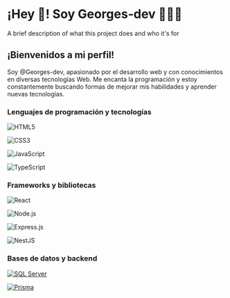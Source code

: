 
# ¡Hey 👋! Soy Georges-dev 👨🏻‍💻

A brief description of what this project does and who it's for


## ¡Bienvenidos a mi perfil!

Soy @Georges-dev, apasionado por el desarrollo web y con conocimientos en diversas tecnologías Web. Me encanta la programación y estoy constantemente buscando formas de mejorar mis habilidades y aprender nuevas tecnologías. 


### Lenguajes de programación y tecnologías
![HTML5](https://img.shields.io/badge/HTML5-E34F26.svg?logo=html5&logoColor=white)

![CSS3](https://img.shields.io/badge/CSS3-1572B6.svg?logo=css3&logoColor=white)

![JavaScript](https://img.shields.io/badge/JavaScript-F7DF1E.svg?logo=javascript&logoColor=black)

![TypeScript](https://img.shields.io/badge/TypeScript-3178C6.svg?logo=typescript&logoColor=white)

### Frameworks y bibliotecas
![React](https://img.shields.io/badge/React-61DAFB.svg?logo=react&logoColor=black)

![Node.js](https://img.shields.io/badge/Node.js-339933.svg?logo=node.js&logoColor=white)

![Express.js](https://img.shields.io/badge/Express.js-000000.svg?logo=express&logoColor=white)

![NestJS](https://img.shields.io/badge/NestJS-E0234E.svg?logo=nestjs&logoColor=white)

### Bases de datos y backend
[![SQL Server](https://img.shields.io/badge/SQL%20Server-CC2927.svg?logo=microsoftsqlserver&logoColor=white)](https://www.microsoft.com/en-us/sql-server/)

[![Prisma](https://img.shields.io/badge/Prisma-2D3748.svg?logo=prisma&logoColor=white)](https://www.prisma.io/)


